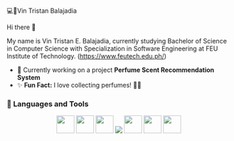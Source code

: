💻🔰Vin Tristan Balajadia

Hi there 👋

My name is Vin Tristan E. Balajadia, currently studying Bachelor of Science in Computer Science with Specialization in Software Engineering at FEU Institute of Technology. (https://www.feutech.edu.ph/)

- 🌸 Currently working on a project **Perfume Scent Recommendation System**
- ✨ **Fun Fact:** I love collecting perfumes! 🧴💖

### 💼 Languages and Tools

<p align="center">
  <img src="https://cdn.jsdelivr.net/gh/devicons/devicon/icons/cplusplus/cplusplus-original.svg" width="40"/>
  <img src="https://cdn.jsdelivr.net/gh/devicons/devicon/icons/java/java-original.svg" width="40"/>
  <img src="https://cdn.jsdelivr.net/gh/devicons/devicon/icons/python/python-original.svg" width="40"/>
  <img src="https://cdn.jsdelivr.net/gh/devicons/devicon/icons/php/php-original.svg width="40"/>
  <img src="https://cdn.jsdelivr.net/gh/devicons/devicon/icons/javascript/javascript-original.svg" width="40"/>
  <img src="https://cdn.jsdelivr.net/gh/devicons/devicon/icons/oracle/oracle-original.svg" width="40"/>
  <img src="https://cdn.jsdelivr.net/gh/devicons/devicon/icons/mysql/mysql-original.svg" width="40"/>
</p>
